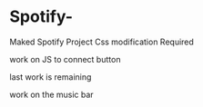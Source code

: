 # Spotify-
Maked Spotify Project
Css modification Required

work on JS to connect button 

last work is remaining 

work on the music bar
